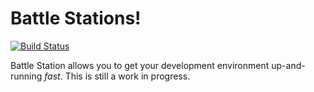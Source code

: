 # Battle Stations!

[![Build Status](https://secure.travis-ci.org/ariejan/battlestation.png?branch=master)](http://travis-ci.org/ariejan/battlestation)

Battle Station allows you to get your development environment up-and-running *fast*. This is still a work in progress.

